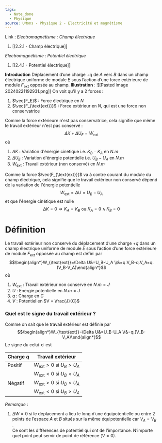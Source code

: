 ```yaml
---
tags:
  - Note_done
  - Physique
source: UMons - Physique 2 - Electricité et magnétisme
---
```


Link :
_Electromagnétisme : Champ électrique_
1. [[2.2.1 - Champ électrique]]

_Electromagnétisme : Potentiel électrique_
1. [[2.4.1 - Potentiel électrique]]

**Introduction**
Déplacement d’une charge $+q$ de $A$ vers $B$ dans un champ électrique uniforme de module $E$ sous l’action d’une force extérieure de module $F_{\text{ext}}$ opposée au champ.
**Illustration** : ![[Pasted image 20240221192931.png]]
On voit qu'il y a 2 forces :
1. $\vec{F_E}$ : Force électrique en $N$
2. $\vec{F_{\text{ext}}}$ : Force extérieur en $N$, qui est une force non conservatrice

Comme la force extérieure n'est pas conservatrice, cela signifie que même le travail extérieur n'est pas conservé : $$\Delta K + \Delta U_E = W_{\text{ext}}$$ où 
1. $\Delta K$ : Variation d'énergie cinétique i.e. $K_B -K_A$ en $N.m$ 
2. $\Delta U_E$ : Variation d'énergie potentielle i.e. $U_B - U_A$ en $N.m$ 
3. $W_{\text{ext}}$ : Travail extérieur (non conservé) en $N.m$ 

Comme la force $\vec{F_{\text{ext}}}$ va à contre courant du module du champ électrique, cela signifie que le travail extérieur non conservé dépend de la variation de l'énergie potentielle $$W_{\text{ext}}=\Delta U=U_B -U_A$$ et que l'énergie cinétique est nulle $$\Delta K= 0 \Rightarrow K_A=K_B \text{ ou }K_A=0\wedge K_B=0 $$
# Définition
Le travail extérieur non conservé du déplacement d’une charge $+q$ dans un champ électrique uniforme de module $E$ sous l’action d’une force extérieure de module $F_{\text{ext}}$ opposée au champ est défini par $$\begin{align*}W_{\text{ext}}=\Delta U&=U_B-U_A \\&=q.V_B-q.V_A=q.(V_B-V_A)\end{align*}$$ où
1. $W_{\text{ext}}$ : Travail extérieur non conservé en $N.m=J$ 
2. $U$ : Energie potentielle en $N.m=J$ 
3. $q$ : Charge en $C$
4. $V$ : Potentiel en $V = \frac{J}{C}$ 
 
### Quel est le signe du travail extérieur ?
Comme on sait que le travail extérieur est définie par $$\begin{align*}W_{\text{ext}}=\Delta U&=U_B-U_A \\&=q.(V_B-V_A)\end{align*}$$ Le signe du celui-ci est 

| Charge $q$ | Travail extérieur |
| ---- | ---- |
| Positif | $W_{\text{ext}}>0$ si $U_B>U_A$ |
|  | $W_{\text{ext}}<0$ si $U_B<U_A$ |
| Négatif | $W_{\text{ext}}>0$ si $U_B<U_A$ |
|  | $W_{\text{ext}}<0$ si $U_B>U_A$  |

_Remarque_ :
1. $\Delta W=0$ si le déplacement a lieu le long d’une équipotentielle ou entre 2 points de l’espace $A$ et $B$ situés sur la même équipotentielle car $V_A = V_B$ .
\
Ce sont les différences de potentiel qui ont de l’importance. N’importe quel point peut servir de point de référence ($V=0$).
